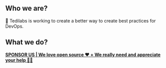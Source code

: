 ## Who we are?

:robot: Tedilabs is working to create a better way to create best practices for DevOps.


## What we do?

**[SPONSOR US | We love open source ❤️ + We really need and appreciate your help 🙏🏼](https://github.com/sponsors/tedilabs)**
